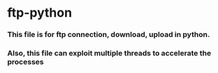 # ftp-python

### This file is for ftp connection, download, upload in python. 
### Also, this file can exploit multiple threads to accelerate the processes
